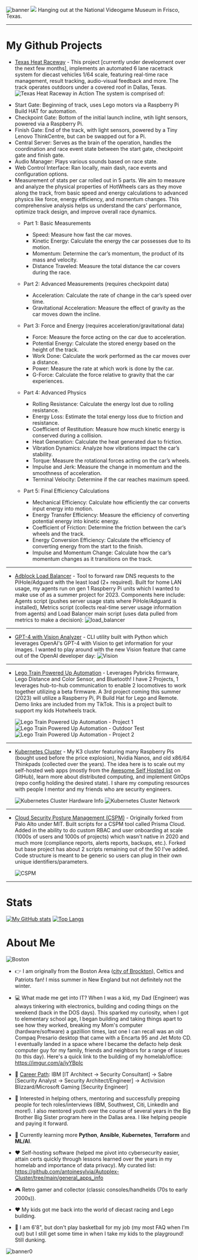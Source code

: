 ![banner](https://github.com/antoinesylvia/antoinesylvia/blob/main/banner.jpg)
![](https://komarev.com/ghpvc/?username=antoinesylvia&color=grey) Hanging out at the National Videogame Museum in Frisco, Texas.

------------------------------
# My Github Projects

* [Texas Heat Raceway](https://github.com/antoinesylvia/Texas_Heat_Raceway) - This project [currently under development over the next few months], implements an automated 6 lane racetrack system for diecast vehicles 1/64 scale, featuring real-time race management, result tracking, audio-visual feedback and more. The track operates outdoors under a covered roof in Dallas, Texas. 
![Texas Heat Raceway in Action](https://github.com/antoinesylvia/Texas_Heat_Raceway/raw/54fa975025f74245992fad0b8fe581977904259c/zPics/20240816_225830.jpg)
The system is comprised of:
- Start Gate: Beginning of track, uses Lego motors via a Raspberry Pi Build HAT for automation.
- Checkpoint Gate: Bottom of the initial launch incline, wtih light sensors, powered via a Raspberry Pi.
- Finish Gate: End of the track, with light sensors, powered by a Tiny Lenovo ThinkCentre, but can be swapped out for a Pi.
- Central Server: Serves as the brain of the operation, handles the coordination and race event state between the start gate, checkpoint gate and finish gate.
- Audio Manager: Plays various sounds based on race state.
- Web Control Interface: Ran locally, main dash, race events and configuration options.
- Measurement of stats per car rolled out in 5 parts. We aim to measure and analyze the physical properties of HotWheels cars as they move along the track, from basic speed and energy calculations to advanced physics like force, energy efficiency, and momentum changes. This comprehensive analysis helps us understand the cars' performance, optimize track design, and improve overall race dynamics.
  - Part 1: Basic Measurements
    - Speed: Measure how fast the car moves.
    - Kinetic Energy: Calculate the energy the car possesses due to its motion.
    - Momentum: Determine the car’s momentum, the product of its mass and velocity.
    - Distance Traveled: Measure the total distance the car covers during the race.

  - Part 2: Advanced Measurements (requires checkpoint data)
    - Acceleration: Calculate the rate of change in the car’s speed over time.
    - Gravitational Acceleration: Measure the effect of gravity as the car moves down the incline.

  - Part 3: Force and Energy (requires acceleration/gravitational data)
    - Force: Measure the force acting on the car due to acceleration.
    - Potential Energy: Calculate the stored energy based on the height of the track.
    - Work Done: Calculate the work performed as the car moves over a distance.
    - Power: Measure the rate at which work is done by the car.
    - G-Force: Calculate the force relative to gravity that the car experiences.

  - Part 4: Advanced Physics
    - Rolling Resistance: Calculate the energy lost due to rolling resistance.
    - Energy Loss: Estimate the total energy loss due to friction and resistance.
    - Coefficient of Restitution: Measure how much kinetic energy is conserved during a collision.
    - Heat Generation: Calculate the heat generated due to friction.
    - Vibration Dynamics: Analyze how vibrations impact the car’s stability.
    - Torque: Measure the rotational forces acting on the car’s wheels.
    - Impulse and Jerk: Measure the change in momentum and the smoothness of acceleration.
    - Terminal Velocity: Determine if the car reaches maximum speed.

  - Part 5: Final Efficiency Calculations
    - Mechanical Efficiency: Calculate how efficiently the car converts input energy into motion.
    - Energy Transfer Efficiency: Measure the efficiency of converting potential energy into kinetic energy.
    - Coefficient of Friction: Determine the friction between the car’s wheels and the track.
    - Energy Conversion Efficiency: Calculate the efficiency of converting energy from the start to the finish.
    - Impulse and Momentum Change: Calculate how the car’s momentum changes as it transitions on the track.
---------------------
* [Adblock Load Balancer](https://github.com/antoinesylvia/adblock_load_balancer) - Tool to forward raw DNS requests to the PiHole/Adguard with the least load (2+ required). Built for home LAN usage, my agents run on gen 1 Raspberry Pi units which I wanted to make use of as a summer project for 2023. Components here include: Agents script (pushes server usage stats where PiHole/Adguard is installed), Metrics script (collects real-time server usage information from agents) and Load Balancer main script (uses data pulled from metrics to make a decision):
![load_balancer](https://raw.githubusercontent.com/antoinesylvia/adblock_load_balancer/main/z_pics/load_balancer.PNG) 
---------------------
* [GPT-4 with Vision Analyzer](https://github.com/antoinesylvia/dfw_metroplex_vision_gpt) - CLI utility built with Python which leverages OpenAI's GPT-4 with Vision to get information for your images. I wanted to play around with the new Vision feature that came out of the OpenAI developer day:
![Vision](https://github.com/antoinesylvia/dfw_metroplex_vision_gpt/blob/bc356d0626113e7fdf89c08d73170c675c8ada94/zzDemo/CLI.png)
---------------------
* [Lego Train Powered Up Automation](https://github.com/antoinesylvia/dfw_metroplex_poweredup_train) - Leverages Pybricks firmware, Lego Distance and Color Sensor, and Bluetooth! I have 2 Projects, 1 leverages hub-to-hub communication to enable 2 locomotives to work together utilizing a beta firmware. A 3rd project coming this summer (2023) will utilize a Raspberry Pi, Pi Build Hat for Lego and Remote. Demo links are included from my TikTok. This is a project built to support my kids Hotwheels track. 

  ![Lego Train Powered Up Automation - Project 1](https://github.com/antoinesylvia/dfw_metroplex_poweredup_train/blob/8380397289f0077545aec01b9a945f6d8fc9f5ff/zz_train_demo/project1.gif)
  ![Lego Train Powered Up Automation - Outdoor Test](https://github.com/antoinesylvia/dfw_metroplex_poweredup_train/blob/8380397289f0077545aec01b9a945f6d8fc9f5ff/zz_train_demo/outdoor_test.gif)
  ![Lego Train Powered Up Automation - Project 2](https://github.com/antoinesylvia/dfw_metroplex_poweredup_train/blob/8380397289f0077545aec01b9a945f6d8fc9f5ff/zz_train_demo/project2.gif)
---------------------
* [Kubernetes Cluster](https://github.com/antoinesylvia/Autoplex-Cluster) - My K3 cluster featuring many Raspberry Pis (bought used before the price explosion), Nvidia Nanos, and old x86/64 Thinkpads (collected over the years). The idea here is to scale out my self-hosted web apps (mostly from the [Awesome Self Hosted list](https://github.com/awesome-selfhosted/awesome-selfhosted) on GitHub), learn more about distributed computing, and implement GitOps (repo config holding the desired state). I share my computing resources with people I mentor and my friends who are security engineers.

  ![Kubernetes Cluster Hardware Info](https://github.com/antoinesylvia/Autoplex-Cluster/blob/a698782fab9cfef6df0b7fffd59080a50aa8da3a/hardware_info/lab.gif)
  ![Kubernetes Cluster Network](https://github.com/antoinesylvia/Autoplex-Cluster/blob/ab7a396ae3047457d9c3b55385e86922708b22ae/hardware_info/network.gif)
---------------------
* [Cloud Security Posture Management (CSPM)](https://github.com/antoinesylvia/pc-toolbox) - Originally forked from Palo Alto under MIT. Built scripts for a CSPM tool called Prisma Cloud. Added in the ability to do custom RBAC and user onboarding at scale (1000s of users and 1000s of projects) which wasn't native in 2020 and much more (compliance reports, alerts reports, backups, etc.). Forked but base project has about 2 scripts remaining out of the 50 I've added. Code structure is meant to be generic so users can plug in their own unique identifiers/parameters.

  ![CSPM](https://github.com/antoinesylvia/antoinesylvia/blob/c79f41d952ae252e547172428cb22b1b1f4f171e/z-cspm_.png)
  
* * * *

# Stats
[![My GitHub stats](https://github-readme-stats.vercel.app/api?username=antoinesylvia&theme=dark&show_icons=true)](https://github.com/anuraghazra/github-readme-stats)
[![Top Langs](https://github-readme-stats.vercel.app/api/top-langs/?username=antoinesylvia&theme=dark&show_icons=true)](https://github.com/anuraghazra/github-readme-stats)

# About Me
![Boston](https://github.com/antoinesylvia/antoinesylvia/blob/f474daa30a7410869dbdd60be384bf89055ebd38/fenway.jpg)


-   :point_right: I am originally from the Boston Area ([city of Brockton](https://www.youtube.com/watch?v=icGphpZFYVw&t=1127s)), Celtics and Patriots fan! I miss summer in New England but not definitely not the winter.
-   :computer: What made me get into IT? When I was a kid, my Dad (Engineer) was always tinkering with electronics, building and coding things on the weekend (back in the DOS days). This sparked my curiosity, when I got to elementary school age, I began building and taking things apart to see how they worked, breaking my Mom's computer (hardware/software) a gazillion times, last one I can recall was an old Compaq Presario desktop that came with a Encarta 95 and Jet Moto CD. I eventually landed in a space where I became the defacto help desk computer guy for my family, friends and neighbors for a range of issues (to this day). Here's a quick link to the building of my homelab/office: https://imgur.com/a/iyYBpIc
-   :construction_worker: [Career Path](https://www.linkedin.com/in/antoinesylvia/): IBM [IT Architect -> Security Consultant] -> Sabre [Security Analyst -> Security Architect/Engineer] -> Activision Blizzard/Microsoft Gaming [Security Engineer] 
-   :monocle_face: Interested in helping others, mentoring and successfully prepping people for tech roles/interviews (IBM, Southwest, Citi, LinkedIn and more!). I also mentored youth over the course of several years in the Big Brother Big Sister program here in the Dallas area. I like helping people and paying it forward. 
-   :seedling: Currently learning more **Python**, **Ansible**, **Kubernetes**, **Terraform** and **ML/AI**.
-   :heart: Self-hosting software (helped me pivot into cybersecurity easier, attain certs quickly through lessons learned over the years in my homelab and importance of data privacy). My curated list: https://github.com/antoinesylvia/Autoplex-Cluster/tree/main/general_apps_info
-   :video_game: Retro gamer and collector (classic consoles/handhelds (70s to early 2000s)). 
-   :heart: My kids got me back into the world of diecast racing and Lego building.

-   :basketball: I am 6'8", but don't play basketball for my job (my most FAQ when I'm out) but I still get some time in when I take my kids to the playground! Still dunking.




![banner0](https://github.com/antoinesylvia/antoinesylvia/blob/main/dallas.PNG)
